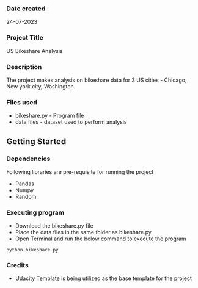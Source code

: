 ### Date created
24-07-2023

### Project Title
US Bikeshare Analysis

### Description
The project makes analysis on bikeshare data for 3 US cities - Chicago, New york city, Washington.

### Files used
* bikeshare.py - Program file
* data files - dataset used to perform analysis

## Getting Started

### Dependencies

Following libraries are pre-requisite for running the project

* Pandas
* Numpy
* Random


### Executing program

* Download the bikeshare.py file
* Place the data files in the same folder as bikeshare.py
* Open Terminal and run the below command to execute the program

```
python bikeshare.py
```

### Credits
* [Udacity Template](https://github.com/udacity/pdsnd_github.git) is being utilized as the base template for the project

